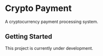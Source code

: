 # Crypto Payment

A cryptocurrency payment processing system.

## Getting Started

This project is currently under development.
